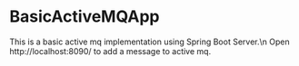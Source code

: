 # BasicActiveMQApp
This is a basic active mq implementation using Spring Boot Server.\n
Open http://localhost:8090/ to add a message to active mq.
